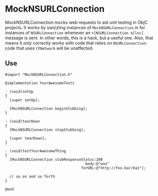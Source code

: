 # MockNSURLConnection

MockNSURLConnection mocks web requests to aid unit testing in ObjC projects. It works by swizzling instances of `MockNSURLConnection` in for instances of `NSURLConnection` whenever an `+[NSURLConnection alloc]` message is sent. In other words, this is a hack, but a useful one. Also, that means it *only* correctly works with code that relies on `NSURLConnection`: code that uses `CFNetwork` will be unaffected.

## Use

```objc
#import "MockNSURLConnection.h"

@implementation YourAwesomeTests

- (void)setUp
{
  [super setUp];
    
  [MockNSURLConnection beginStubbing];
}

- (void)tearDown
{
  [MockNSURLConnection stopStubbing];
  
  [super tearDown];
}

- (void)testYourAwesomeThing
{
  [MockNSURLConnection stubResponseStatus:200
                                     body:@"woo"
                                   forURL:@"http://foo.bar/baz"];
  
  // so on and so forth
}

@end
```